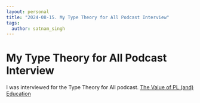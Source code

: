 ```yaml
---
layout: personal
title: "2024-08-15. My Type Theory for All Podcast Interview"
tags:
  author: satnam_singh
---
```

# My Type Theory for All Podcast Interview
I was interviewed for the Type Theory for All podcast. [The Value of PL (and) Education](https://www.typetheoryforall.com/episodes/the-value-of-pl-and-education)